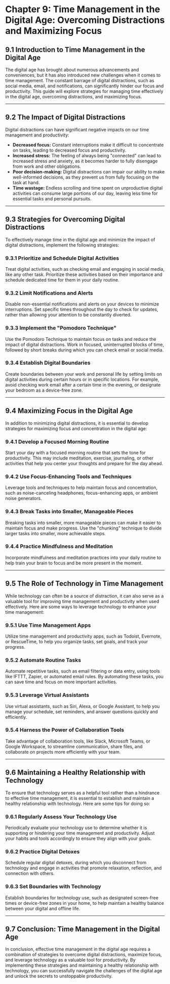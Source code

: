 # Chapter 9: Time Management in the Digital Age: Overcoming Distractions and Maximizing Focus

## 9.1 Introduction to Time Management in the Digital Age

The digital age has brought about numerous advancements and conveniences, but it has also introduced new challenges when it comes to time management. The constant barrage of digital distractions, such as social media, email, and notifications, can significantly hinder our focus and productivity. This guide will explore strategies for managing time effectively in the digital age, overcoming distractions, and maximizing focus.

---

## 9.2 The Impact of Digital Distractions

Digital distractions can have significant negative impacts on our time management and productivity:  
- **Decreased focus:** Constant interruptions make it difficult to concentrate on tasks, leading to decreased focus and productivity.  
- **Increased stress:** The feeling of always being "connected" can lead to increased stress and anxiety, as it becomes harder to fully disengage from work and other obligations.  
- **Poor decision-making:** Digital distractions can impair our ability to make well-informed decisions, as they prevent us from fully focusing on the task at hand.  
- **Time wastage:** Endless scrolling and time spent on unproductive digital activities can consume large portions of our day, leaving less time for essential tasks and personal pursuits.

---

## 9.3 Strategies for Overcoming Digital Distractions

To effectively manage time in the digital age and minimize the impact of digital distractions, implement the following strategies:

### 9.3.1 Prioritize and Schedule Digital Activities  
Treat digital activities, such as checking email and engaging in social media, like any other task. Prioritize these activities based on their importance and schedule dedicated time for them in your daily routine.

### 9.3.2 Limit Notifications and Alerts  
Disable non-essential notifications and alerts on your devices to minimize interruptions. Set specific times throughout the day to check for updates, rather than allowing your attention to be constantly diverted.

### 9.3.3 Implement the "Pomodoro Technique"  
Use the Pomodoro Technique to maintain focus on tasks and reduce the impact of digital distractions. Work in focused, uninterrupted blocks of time, followed by short breaks during which you can check email or social media.

### 9.3.4 Establish Digital Boundaries  
Create boundaries between your work and personal life by setting limits on digital activities during certain hours or in specific locations. For example, avoid checking work email after a certain time in the evening, or designate your bedroom as a device-free zone.

---

## 9.4 Maximizing Focus in the Digital Age

In addition to minimizing digital distractions, it is essential to develop strategies for maximizing focus and concentration in the digital age:

### 9.4.1 Develop a Focused Morning Routine  
Start your day with a focused morning routine that sets the tone for productivity. This may include meditation, exercise, journaling, or other activities that help you center your thoughts and prepare for the day ahead.

### 9.4.2 Use Focus-Enhancing Tools and Techniques  
Leverage tools and techniques to help maintain focus and concentration, such as noise-canceling headphones, focus-enhancing apps, or ambient noise generators.

### 9.4.3 Break Tasks into Smaller, Manageable Pieces  
Breaking tasks into smaller, more manageable pieces can make it easier to maintain focus and make progress. Use the "chunking" technique to divide larger tasks into smaller, more achievable steps.

### 9.4.4 Practice Mindfulness and Meditation  
Incorporate mindfulness and meditation practices into your daily routine to help train your brain to focus and be more present in the moment.

---

## 9.5 The Role of Technology in Time Management

While technology can often be a source of distraction, it can also serve as a valuable tool for improving time management and productivity when used effectively. Here are some ways to leverage technology to enhance your time management:

### 9.5.1 Use Time Management Apps  
Utilize time management and productivity apps, such as Todoist, Evernote, or RescueTime, to help you organize tasks, set goals, and track your progress.

### 9.5.2 Automate Routine Tasks  
Automate repetitive tasks, such as email filtering or data entry, using tools like IFTTT, Zapier, or automated email rules. By automating these tasks, you can save time and focus on more important activities.

### 9.5.3 Leverage Virtual Assistants  
Use virtual assistants, such as Siri, Alexa, or Google Assistant, to help you manage your schedule, set reminders, and answer questions quickly and efficiently.

### 9.5.4 Harness the Power of Collaboration Tools  
Take advantage of collaboration tools, like Slack, Microsoft Teams, or Google Workspace, to streamline communication, share files, and collaborate on projects more efficiently with your team.

---

## 9.6 Maintaining a Healthy Relationship with Technology

To ensure that technology serves as a helpful tool rather than a hindrance to effective time management, it is essential to establish and maintain a healthy relationship with technology. Here are some tips for doing so:

### 9.6.1 Regularly Assess Your Technology Use  
Periodically evaluate your technology use to determine whether it is supporting or hindering your time management and productivity. Adjust your habits and tools accordingly to ensure they align with your goals.

### 9.6.2 Practice Digital Detoxes  
Schedule regular digital detoxes, during which you disconnect from technology and engage in activities that promote relaxation, reflection, and connection with others.

### 9.6.3 Set Boundaries with Technology  
Establish boundaries for technology use, such as designated screen-free times or device-free zones in your home, to help maintain a healthy balance between your digital and offline life.

---

## 9.7 Conclusion: Time Management in the Digital Age

In conclusion, effective time management in the digital age requires a combination of strategies to overcome digital distractions, maximize focus, and leverage technology as a valuable tool for productivity. By implementing these strategies and maintaining a healthy relationship with technology, you can successfully navigate the challenges of the digital age and unlock the secrets to unstoppable productivity.
